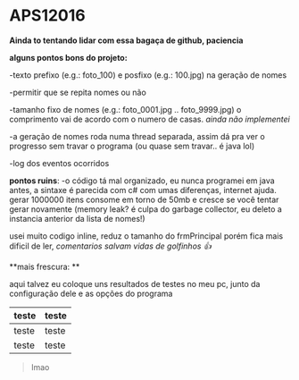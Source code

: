 # APS12016

**Ainda to tentando lidar com essa bagaça de github, paciencia**

**alguns pontos bons do projeto:**

-texto prefixo (e.g.: foto_100) e posfixo  (e.g.: 100.jpg) na geração de nomes

-permitir que se repita nomes ou não

-tamanho fixo de nomes (e.g.: foto_0001.jpg .. foto_9999.jpg) o comprimento vai de acordo com o numero de casas. *ainda não implementei*

-a geração de nomes roda numa thread separada, assim dá pra ver o progresso sem travar o programa (ou quase sem travar.. é java lol)

-log dos eventos ocorridos


**pontos ruins**:
-o código tá mal organizado, eu nunca programei em java antes, a sintaxe é parecida com c# com umas diferenças, internet ajuda.
gerar 1000000 itens consome em torno de 50mb e cresce se você tentar gerar novamente (memory leak? é culpa do garbage collector, eu deleto a instancia anterior da lista de nomes!)

usei muito codigo inline, reduz o tamanho do frmPrincipal porém fica mais dificil de ler, *comentarios salvam vidas de golfinhos :+1:*

**mais frescura: **

aqui talvez eu coloque uns resultados de testes no meu pc, junto da configuração dele e as opções do programa

| teste  | teste |
| ---- | ---- |
| teste  | teste  |
| teste  | teste  |

> lmao
